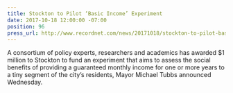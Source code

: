 ```yaml
---
title: Stockton to Pilot ‘Basic Income’ Experiment
date: 2017-10-18 12:00:00 -07:00
position: 96
press_url: http://www.recordnet.com/news/20171018/stockton-to-pilot-basic-income-experiment
---
```


A consortium of policy experts, researchers and academics has awarded $1 million to Stockton to fund an experiment that aims to assess the social benefits of providing a guaranteed monthly income for one or more years to a tiny segment of the city’s residents, Mayor Michael Tubbs announced Wednesday.
